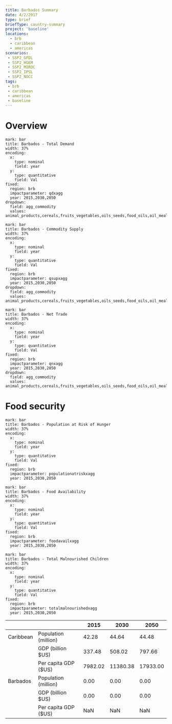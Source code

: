 ```yaml
---
title: Barbados Summary
date: 4/2/2017
type: brief
briefType: country-summary
project: 'baseline'
locations:
  - brb
  - caribbean
  - americas
scenarios:
 - SSP2_GFDL
 - SSP2_HGEM
 - SSP2_MIROC
 - SSP2_IPSL
 - SSP2_NOCC
tags:
 - brb
 - caribbean
 - americas
 - baseline
---
```

# Overview 

```chart
mark: bar
title: Barbados - Total Demand
width: 37%
encoding:
  x:
    type: nominal
    field: year
  y:
    type: quantitative
    field: Val
fixed:
  region: brb
  impactparameter: qdxagg
  year: 2015,2030,2050
dropdown:
  field: agg_commodity
  values: animal_products,cereals,fruits_vegetables,oils_seeds,food_oils,oil_meals,other,pulses,roots_tubers,sugar
```

```chart
mark: bar
title: Barbados - Commodity Supply
width: 37%
encoding:
  x:
    type: nominal
    field: year
  y:
    type: quantitative
    field: Val
fixed:
  region: brb
  impactparameter: qsupxagg
  year: 2015,2030,2050
dropdown:
  field: agg_commodity
  values: animal_products,cereals,fruits_vegetables,oils_seeds,food_oils,oil_meals,other,pulses,roots_tubers,sugar
```

```chart
mark: bar
title: Barbados - Net Trade
width: 37%
encoding:
  x:
    type: nominal
    field: year
  y:
    type: quantitative
    field: Val
fixed:
  region: brb
  impactparameter: qnxagg
  year: 2015,2030,2050
dropdown:
  field: agg_commodity
  values: animal_products,cereals,fruits_vegetables,oils_seeds,food_oils,oil_meals,other,pulses,roots_tubers,sugar
```

# Food security

```chart
mark: bar
title: Barbados - Population at Risk of Hunger
width: 37%
encoding:
  x:
    type: nominal
    field: year
  y:
    type: quantitative
    field: Val
fixed:
  region: brb
  impactparameter: populationatriskxagg
  year: 2015,2030,2050
```

```chart
mark: bar
title: Barbados - Food Availability
width: 37%
encoding:
  x:
    type: nominal
    field: year
  y:
    type: quantitative
    field: Val
fixed:
  region: brb
  impactparameter: foodavailxagg
  year: 2015,2030,2050
```

```chart
mark: bar
title: Barbados - Total Malnourished Children
width: 37%
encoding:
  x:
    type: nominal
    field: year
  y:
    type: quantitative
    field: Val
fixed:
  region: brb
  impactparameter: totalmalnourishedxagg
  year: 2015,2030,2050
```

|   |   | 2015 | 2030 | 2050 |
|---|---|---|---|---|
| Caribbean | Population (million) | 42.28 | 44.64 | 44.48 |
|  | GDP (billion $US) | 337.48 | 508.02 | 797.66 |
|  | Per capita GDP ($US) | 7982.02 | 11380.38 | 17933.00 |
| Barbados | Population (million) | 0.00 | 0.00 | 0.00 |
|  | GDP (billion $US) | 0.00 | 0.00 | 0.00 |
|  | Per capita GDP ($US) | NaN| NaN| NaN|